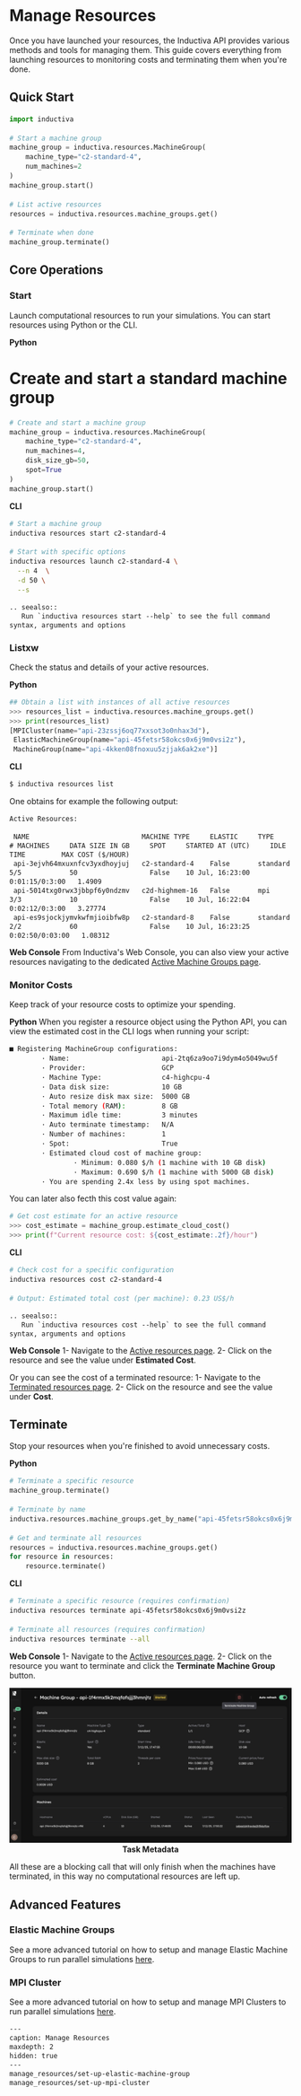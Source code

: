# Manage Resources

Once you have launched your resources, the Inductiva API provides various methods and tools for managing them. This guide covers everything from launching resources to monitoring costs and terminating them when you're done.

## Quick Start

```python
import inductiva

# Start a machine group
machine_group = inductiva.resources.MachineGroup(
    machine_type="c2-standard-4",
    num_machines=2
)
machine_group.start()

# List active resources
resources = inductiva.resources.machine_groups.get()

# Terminate when done
machine_group.terminate()
```

## Core Operations
### Start

Launch computational resources to run your simulations. You can start resources using Python or the CLI.

**Python**
# Create and start a standard machine group
```python
# Create and start a machine group
machine_group = inductiva.resources.MachineGroup(
    machine_type="c2-standard-4",
    num_machines=4,
    disk_size_gb=50,
    spot=True
)
machine_group.start()
```

**CLI**
```bash
# Start a machine group
inductiva resources start c2-standard-4

# Start with specific options
inductiva resources launch c2-standard-4 \
  --n 4  \
  -d 50 \
  --s
```

````{eval-rst}
.. seealso::
   Run `inductiva resources start --help` to see the full command syntax, arguments and options
```` 

### Listxw
Check the status and details of your active resources.

**Python**
```python
## Obtain a list with instances of all active resources
>>> resources_list = inductiva.resources.machine_groups.get()
>>> print(resources_list)
[MPICluster(name="api-23zssj6oq77xxsot3o0nhax3d"),
 ElasticMachineGroup(name="api-45fetsr58okcs0x6j9m0vsi2z"),
 MachineGroup(name="api-4kken08fnoxuu5zjjak6ak2xe")]
```

**CLI**
```bash
$ inductiva resources list
```

One obtains for example the following output:
```
Active Resources:

 NAME                            MACHINE TYPE     ELASTIC     TYPE       # MACHINES     DATA SIZE IN GB     SPOT     STARTED AT (UTC)     IDLE TIME         MAX COST ($/HOUR)
 api-3ejvh64mxuxnfcv3yxdhoyjuj   c2-standard-4    False       standard   5/5            50                  False    10 Jul, 16:23:00     0:01:15/0:3:00   1.4909
 api-5014txg0rwx3jbbpf6y0ndzmv   c2d-highmem-16   False       mpi        3/3            10                  False    10 Jul, 16:22:04     0:02:12/0:3:00   3.27774
 api-es9sjockjymvkwfmjioibfw8p   c2-standard-8    False       standard   2/2            60                  False    10 Jul, 16:23:25     0:02:50/0:03:00   1.08312
```

**Web Console**
From Inductiva's Web Console, you can also view your active resources navigating to the dedicated [Active Machine Groups page](https://console.inductiva.ai/machine-groups/active).

### Monitor Costs

Keep track of your resource costs to optimize your spending.

**Python**
When you register a resource object using the Python API, you can view the estimated cost in the CLI logs when running your script:

```bash
■ Registering MachineGroup configurations:
        · Name:                       api-2tq6za9oo7i9dym4o5049wu5f
        · Provider:                   GCP
        · Machine Type:               c4-highcpu-4
        · Data disk size:             10 GB
        · Auto resize disk max size:  5000 GB
        · Total memory (RAM):         8 GB
        · Maximum idle time:          3 minutes
        · Auto terminate timestamp:   N/A
        · Number of machines:         1
        · Spot:                       True
        · Estimated cloud cost of machine group:
                · Minimum: 0.080 $/h (1 machine with 10 GB disk)
                · Maximum: 0.690 $/h (1 machine with 5000 GB disk)
        · You are spending 2.4x less by using spot machines.
```

You can later also fecth this cost value again:
```python
# Get cost estimate for an active resource
>>> cost_estimate = machine_group.estimate_cloud_cost()
>>> print(f"Current resource cost: ${cost_estimate:.2f}/hour")
```

**CLI**
```bash
# Check cost for a specific configuration
inductiva resources cost c2-standard-4

# Output: Estimated total cost (per machine): 0.23 US$/h
```

````{eval-rst}
.. seealso::
   Run `inductiva resources cost --help` to see the full command syntax, arguments and options
```` 

**Web Console**
1- Navigate to the [Active resources page](https://console.inductiva.ai/machine-groups/active).
2- Click on the resource and see the value under **Estimated Cost**.

Or you can see the cost of a terminated resource:
1- Navigate to the [Terminated resources page](https://console.inductiva.ai/machine-groups/terminated).
2- Click on the resource and see the value under **Cost**.


## Terminate
Stop your resources when you're finished to avoid unnecessary costs.

**Python**
```python
# Terminate a specific resource
machine_group.terminate()

# Terminate by name
inductiva.resources.machine_groups.get_by_name("api-45fetsr58okcs0x6j9m0vsi2z").terminate()

# Get and terminate all resources
resources = inductiva.resources.machine_groups.get()
for resource in resources:
    resource.terminate()
```

**CLI**
```bash
# Terminate a specific resource (requires confirmation)
inductiva resources terminate api-45fetsr58okcs0x6j9m0vsi2z

# Terminate all resources (requires confirmation)
inductiva resources terminate --all
```

**Web Console**
1- Navigate to the [Active resources page](https://console.inductiva.ai/machine-groups/active).
2- Click on the resource you want to terminate and click the **Terminate Machine Group** button.

<div align="center">
   <img src="_static/terminate_machine.png" alt="Task Metadata">
   <figcaption align="center"><b>Task Metadata</b></figcaption>
</div>

All these are a blocking call that will only finish when the machines have terminated, in this way no computational resources are left up.

## Advanced Features
### Elastic Machine Groups

See a more advanced tutorial on how to setup and manage Elastic Machine Groups to run parallel simulations [here](manage_resources/set-up-elastic-machine-group.md).

### MPI Cluster
See a more advanced tutorial on how to setup and manage MPI Clusters to run parallel simulations [here](manage_resources/set-up-mpi-cluster.md).

```{toctree}
---
caption: Manage Resources
maxdepth: 2
hidden: true
---
manage_resources/set-up-elastic-machine-group
manage_resources/set-up-mpi-cluster
```
